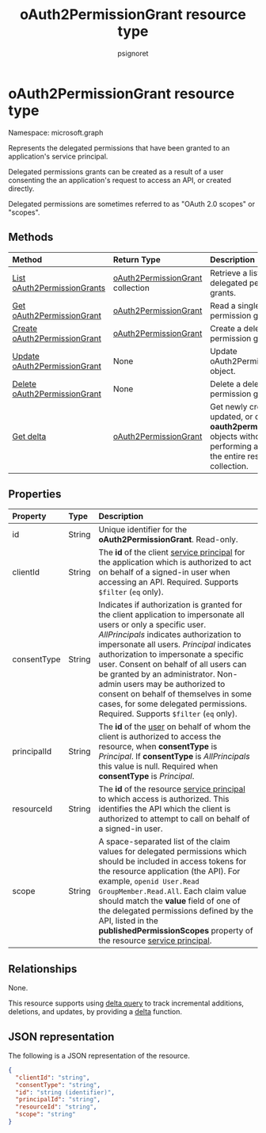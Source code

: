﻿---
title: "oAuth2PermissionGrant resource type"
description: "Represents the delegated permissions (OAuth 2.0 scopes) which have been granted to an application, often as a result of user or admin consent process."
localization_priority: Normal
doc_type: resourcePageType
ms.prod: "microsoft-identity-platform"
author: "psignoret"
---

# oAuth2PermissionGrant resource type

Namespace: microsoft.graph

Represents the delegated permissions that have been granted to an application's service principal.

Delegated permissions grants can be created as a result of a user consenting the an application's request to access an API, or created directly.

Delegated permissions are sometimes referred to as "OAuth 2.0 scopes" or "scopes".

## Methods

| Method                                                                 | Return Type                                                  | Description                                                                                                                                |
| :--------------------------------------------------------------------- | :----------------------------------------------------------- | :----------------------------------------------------------------------------------------------------------------------------------------- |
| [List oAuth2PermissionGrants](../api/oauth2permissiongrant-list.md)    | [oAuth2PermissionGrant](oauth2permissiongrant.md) collection | Retrieve a list of delegated permission grants.                                                                                            |
| [Get oAuth2PermissionGrant](../api/oauth2permissiongrant-get.md)       | [oAuth2PermissionGrant](oauth2permissiongrant.md)            | Read a single delegated permission grant.                                                                                                  |
| [Create oAuth2PermissionGrant](../api/oauth2permissiongrant-post.md)   | [oAuth2PermissionGrant](oauth2permissiongrant.md)            | Create a delegated permission grant.                                                                                                       |
| [Update oAuth2PermissionGrant](../api/oauth2permissiongrant-update.md) | None                                                         | Update oAuth2PermissionGrant object.                                                                                                       |
| [Delete oAuth2PermissionGrant](../api/oauth2permissiongrant-delete.md) | None                                                         | Delete a delegated permission grant.                                                                                                       |
| [Get delta](../api/oauth2permissiongrant-delta.md)                     | [oAuth2PermissionGrant](oauth2permissiongrant.md)            | Get newly created, updated, or deleted **oauth2permissiongrant** objects without performing a full read of the entire resource collection. |

## Properties

| Property    | Type   | Description                                                                                                                                                                                                                                                                                                                                                                                                                                                                               |
| :---------- | :----- | :---------------------------------------------------------------------------------------------------------------------------------------------------------------------------------------------------------------------------------------------------------------------------------------------------------------------------------------------------------------------------------------------------------------------------------------------------------------------------------------- |
| id          | String | Unique identifier for the **oAuth2PermissionGrant**. Read-only.                                                                                                                                                                                                                                                                                                                                                                                                                           |
| clientId    | String | The **id** of the client [service principal](serviceprincipal.md) for the application which is authorized to act on behalf of a signed-in user when accessing an API. Required. Supports `$filter` (`eq` only).                                                                                                                                                                                                                                                                           |
| consentType | String | Indicates if authorization is granted for the client application to impersonate all users or only a specific user. *AllPrincipals* indicates authorization to impersonate all users. *Principal* indicates authorization to impersonate a specific user. Consent on behalf of all users can be granted by an administrator. Non-admin users may be authorized to consent on behalf of themselves in some cases, for some delegated permissions. Required. Supports `$filter` (`eq` only). |
| principalId | String | The **id** of the [user](user.md) on behalf of whom the client is authorized to access the resource, when **consentType** is *Principal*. If **consentType** is *AllPrincipals* this value is null. Required when **consentType** is *Principal*.                                                                                                                                                                                                                                         |
| resourceId  | String | The **id** of the resource [service principal](serviceprincipal.md) to which access is authorized. This identifies the API which the client is authorized to attempt to call on behalf of a signed-in user.                                                                                                                                                                                                                                                                               |
| scope       | String | A space-separated list of the claim values for delegated permissions which should be included in access tokens for the resource application (the API). For example, `openid User.Read GroupMember.Read.All`. Each claim value should match the **value** field of one of the delegated permissions defined by the API, listed in the **publishedPermissionScopes** property of the resource [service principal](serviceprincipal.md).                                                     |

## Relationships

None.

This resource supports using [delta query](/graph/delta-query-overview) to track incremental additions, deletions, and updates, by providing a [delta](../api/oauth2permissiongrant-delta.md) function.

## JSON representation

The following is a JSON representation of the resource.

<!-- {
  "blockType": "resource",
  "optionalProperties": [

  ],
  "@odata.type": "microsoft.graph.oAuth2PermissionGrant"
}-->

```json
{
  "clientId": "string",
  "consentType": "string",
  "id": "string (identifier)",
  "principalId": "string",
  "resourceId": "string",
  "scope": "string"
}
```

<!-- uuid: 8fcb5dbc-d5aa-4681-8e31-b001d5168d79
2015-10-25 14:57:30 UTC -->

<!--
{
  "type": "#page.annotation",
  "description": "oAuth2PermissionGrant resource",
  "keywords": "",
  "section": "documentation",
  "tocPath": "",
  "suppressions": []
}
-->
